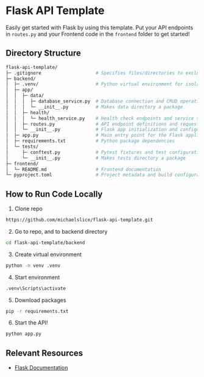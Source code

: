 # Flask API Template
Easily get started with Flask by using this template. Put your API endpoints in `routes.py` and your Frontend code in the `frontend` folder to get started!

## Directory Structure
```sh
flask-api-template/
├─ .gitignore                    # Specifies files/directories to exclude from Git tracking
├─ backend/
│  ├─ .venv/                     # Python virtual environment for isolated dependencies
│  ├─ app/
│  │  ├─ data/
│  │  │  ├─ database_service.py  # Database connection and CRUD operations
│  │  │  └─ __init__.py          # Makes data directory a package
│  │  ├─ health/
│  │  │  └─ health_service.py    # Health check endpoints and service status
│  │  ├─ routes.py               # API endpoint definitions and request handlers
│  │  └─ __init__.py             # Flask app initialization and configuration
│  ├─ app.py                     # Main entry point for the Flask application
│  ├─ requirements.txt           # Python package dependencies
│  └─ tests/
│     ├─ conftest.py             # Pytest fixtures and test configuration
│     └─ __init__.py             # Makes tests directory a package
├─ frontend/
│  └─ README.md                  # Frontend documentation
└─ pyproject.toml                # Project metadata and build configuration
```
## How to Run Code Locally
1. Clone repo
```sh
https://github.com/michaelslice/flask-api-template.git
```
2. Go to repo, and to backend directory
```sh
cd flask-api-template/backend
```
3. Create virtual environment
```sh
python -m venv .venv
```
4. Start environment
```sh
.venv\Scripts\activate
```
5. Download packages
```sh
pip -r requirements.txt
```
6. Start the API!
```sh
python app.py
```

## Relevant Resources
- [Flask Documentation](https://flask.palletsprojects.com/en/stable/tutorial/)
